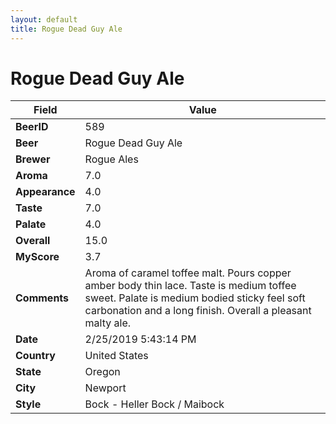 ```yaml
---
layout: default
title: Rogue Dead Guy Ale
---
```


# Rogue Dead Guy Ale

| Field         | Value     |
|---------------|-----------|
| **BeerID** | 589 |
| **Beer** | Rogue Dead Guy Ale |
| **Brewer** | Rogue Ales |
| **Aroma** | 7.0 |
| **Appearance** | 4.0 |
| **Taste** | 7.0 |
| **Palate** | 4.0 |
| **Overall** | 15.0 |
| **MyScore** | 3.7 |
| **Comments** | Aroma of caramel toffee malt. Pours copper amber body thin lace. Taste is medium toffee sweet. Palate is medium bodied sticky feel soft carbonation and a long finish. Overall a pleasant malty ale. |
| **Date** | 2/25/2019 5:43:14 PM |
| **Country** | United States |
| **State** | Oregon |
| **City** | Newport |
| **Style** | Bock - Heller Bock / Maibock |
